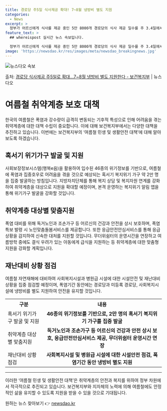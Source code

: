 ```yaml
---
title: 경로당 주5일 식사제공 확대! 7~8월 냉방비 별도 지원
categories:
  - News
excerpt: >
  정부가 어르신에게 식사를 제공 중인 5만 8000개 경로당의 식사 제공 일수를 주 3.4일에서 주 5일로 단…
feature_text: >
  ## whereispost 실시간 뉴스 속보입니다.

  정부가 어르신에게 식사를 제공 중인 5만 8000개 경로당의 식사 제공 일수를 주 3.4일에서 주 5일로 단…
image: 'https://newsdao.kr/res/images/meta/newsdao_breakingnews.jpg'
---
```


![뉴스다오 속보](https://newsdao.kr/res/images/meta/newsdao_breakingnews.jpg)

<p>출처: <a href="https://newsdao.kr/3963" rel="dofollow">경로당 식사제공 주5일로 확대…7~8월 냉방비 별도 지원한다 - 보건복지부</a> | 뉴스다오</p>

<h1>여름철 취약계층 보호 대책</h1>

<p data-ke-size="size16">한국의 여름철은 폭염과 강수량이 급격히 변동되는 기후적 특성으로 인해 어려움을 겪는 취약계층에 대한 대책 수립이 중요합니다. 이에 대해 보건복지부에서는 다양한 대책을 추진하고 있습니다. 이번에는 보건복지부의 ‘여름철 민생 및 생활안전 대책’에 대해 알아보도록 하겠습니다.</p>

<h2 data-ke-size="size26">혹서기 위기가구 발굴 및 지원</h2>

<p>사회보장정보시스템(행복e음)을 활용하여 입수된 46종의 위기정보를 기반으로, 여름철에 폭염과 집중호우로 어려움을 겪을 것으로 예상되는 혹서기 복지위기 가구 약 2만 명을 집중 발굴하는 방침입니다. 지방자치단체를 통해 복지 상담 및 복지자원 연계를 강화하여 취약계층을 대상으로 지원을 확대할 예정이며, 본격 운영하는 복지위기 알림 앱을 통해 위기가구 발굴을 강화할 것입니다.</p>

<h2 data-ke-size="size26">취약계층 대상별 맞춤지원</h2>

<p>폭염 대비를 위해 독거노인과 조손가구 등 어르신의 건강과 안전을 상시 보호하며, 폭염특보 발령 시 노인맞춤돌봄서비스를 제공합니다. 또한 응급안전안심서비스를 통해 응급상황을 감지하여 신속한 대처를 지원할 것입니다. 무더위쉼터의 운영시간을 연장하고 여름방학 중에도 결식 우려가 있는 아동에게 급식을 지원하는 등 취약계층에 대한 맞춤형 지원을 강화할 계획입니다.</p>

<h2 data-ke-size="size26">재난대비 상황 점검</h2>

<p>여름철 자연재해에 대비하여 사회복지시설과 병원급 시설에 대한 시설안전 및 재난대비 상황을 집중 점검할 예정이며, 폭염기간 동안에는 경로당과 미등록 경로당, 사회복지시설에 냉방비를 별도 지원하여 안전을 유지할 것입니다.</p>
 
<table>
  <tr>
    <th>구분</th>
    <th>내용</th>
  </tr>
  <tr>
    <td>혹서기 위기가구 발굴 및 지원</td>
    <td style="text-align: center; height: 17px;"><b>46종의 위기정보를 기반으로, 2만 명의 혹서기 복지위기 가구를 집중 발굴</b></td>
  </tr>
  <tr>
    <td>취약계층 대상별 맞춤지원</td>
    <td style="text-align: center; height: 17px;"><b>독거노인과 조손가구 등 어르신의 건강과 안전 상시 보호, 응급안전안심서비스 제공, 무더위쉼터 운영시간 연장</b></td>
  </tr>
  <tr>
    <td>재난대비 상황 점검</td>
    <td style="text-align: center; height: 17px;"><b>사회복지시설 및 병원급 시설에 대한 시설안전 점검, 폭염기간 동안 냉방비 별도 지원</b></td>
  </tr>
</table>

<hr>

<p data-ke-size="size16">이러한 ‘여름철 민생 및 생활안전 대책’은 취약계층의 안전과 복지를 위하여 정부 차원에서 적극적으로 추진되고 있습니다. 보건복지부와 지자체의 노력에 의해 여름철에도 안정적인 삶을 유지할 수 있도록 지원을 받을 수 있을 것으로 기대됩니다.</p> 

원하는 뉴스 찾아보기 👉 <a href="https://newsdao.kr" rel="dofollow">newsdao.kr</a>


